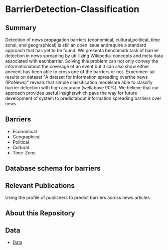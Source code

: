 # BarrierDetection-Classification

## Summary
Detection of news propagation barriers (economical, cultural,political, time zonal, and geographical) is still an open issue andrequire a standard approach that has yet to be found. We presenta benchmark task of barrier detection in news spreading by uti-lizing Wikipedia-concepts and meta data associated with eachbarrier. Solving this problem can not only convey the informationabout the coverage of an event but it can also show either anevent has been able to cross one of the barriers or not. Experimen-tal results on dataset "A dataset for information spreading overthe news (IPoNews)" reveals that simple classification modelsare able to classify barrier detection with high accuracy (wellabove 90%). We believe that our approach provides useful insightswhich pave the way for future development of system to predictabout information spreading barriers over news.


## Barriers
- Economical
- Geographical
- Political
- Cultural 
- Time-Zone

## Database schema for barriers

## Relevant Publications
Using the profile of publishers to predict barriers across news articles

## About this Repository
## Data
- [Data](http://doi.org/10.5281/zenodo.4460020)
